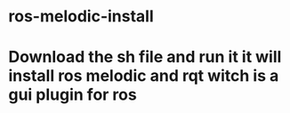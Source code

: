 # ros-melodic-install
# Download the sh file and run it it will install ros melodic and rqt witch is a gui plugin for ros

